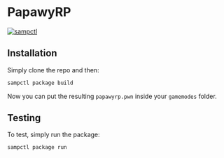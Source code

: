 # PapawyRP

[![sampctl](https://shields.southcla.ws/badge/sampctl-papawyrp-2f2f2f.svg?style=for-the-badge)](https://github.com/Papawy/papawyrp)

## Installation

Simply clone the repo and then:

```bash
sampctl package build
```

Now you can put the resulting `papawyrp.pwn` inside your `gamemodes` folder.

## Testing

To test, simply run the package:

```bash
sampctl package run
```

